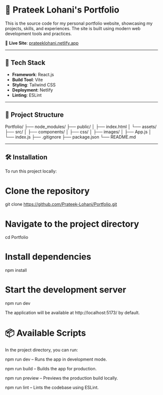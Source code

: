 # 📁 Prateek Lohani's Portfolio

This is the source code for my personal portfolio website, showcasing my projects, skills, and experiences. The site is built using modern web development tools and practices.

🔗 **Live Site**: [prateeklohani.netlify.app](https://prateeklohani.netlify.app)

---

## 🚀 Tech Stack

- **Framework**: React.js
- **Build Tool**: Vite
- **Styling**: Tailwind CSS
- **Deployment**: Netlify
- **Linting**: ESLint

---

## 📂 Project Structure

Portfolio/
├── node_modules/
├── public/
│   ├── index.html
│   └── assets/
├── src/
│   ├── components/
│   ├── css/
│   ├── images/
│   ├── App.js
│   └── index.js
├── .gitignore
├── package.json
└── README.md


---

## 🛠️ Installation

To run this project locally:


# Clone the repository
git clone https://github.com/Prateek-Lohani/Portfolio.git

# Navigate to the project directory
cd Portfolio

# Install dependencies
npm install

# Start the development server
npm run dev

The application will be available at http://localhost:5173/ by default.

# 📦 Available Scripts
In the project directory, you can run:

npm run dev – Runs the app in development mode.

npm run build – Builds the app for production.

npm run preview – Previews the production build locally.

npm run lint – Lints the codebase using ESLint.
